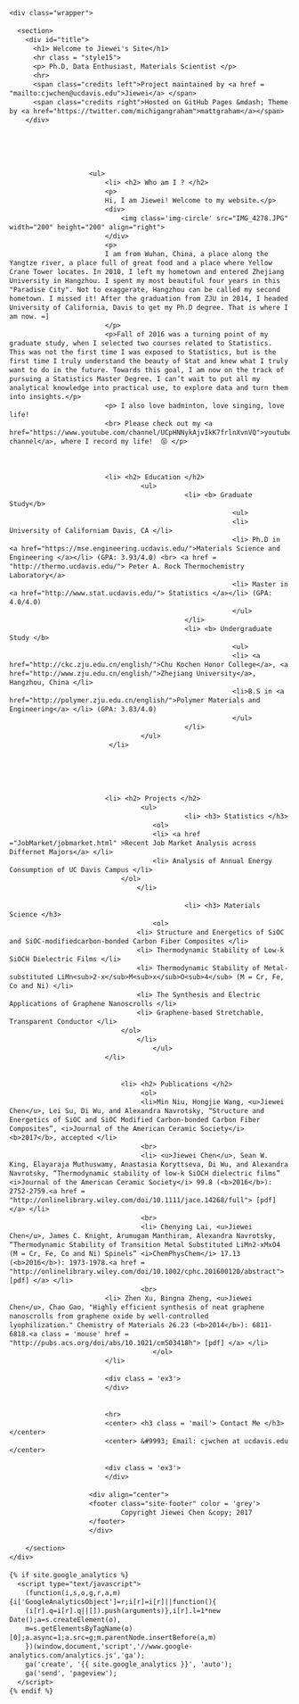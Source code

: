 <html>
  <head>
    <meta charset="utf-8">
    <meta http-equiv="X-UA-Compatible" content="chrome=1">
    <title> Meet Jiewei Chen </title>
    <link rel="stylesheet" href="{{ '/assets/css/style.css?v=' | append: site.github.build_revision | relative_url }}">
    <script src="https://ajax.googleapis.com/ajax/libs/jquery/1.7.1/jquery.min.js"></script>
    <script src="/assets/js/style.js"></script>
    <script src="{{ '/assets/js/respond.js' | relative_url }}"></script>
    <!--[if lt IE 9]>
      <script src="//html5shiv.googlecode.com/svn/trunk/html5.js"></script>
    <![endif]-->
    <!--[if lt IE 8]>
    <link rel="stylesheet" href="{{ '/assets/css/ie.css' | relative_url }}">
    <![endif]-->
    <meta name="viewport" content="width=device-width, initial-scale=1, user-scalable=no">

  </head>
  <body>

    <div class="wrapper">

      <section>
        <div id="title">
          <h1> Welcome to Jiewei's Site</h1>
          <hr class = "style15">
          <p> Ph.D, Data Enthusiast, Materials Scientist </p>
          <hr>
          <span class="credits left">Project maintained by <a href = "mailto:cjwchen@ucdavis.edu">Jiewei</a> </span>
          <span class="credits right">Hosted on GitHub Pages &mdash; Theme by <a href="https://twitter.com/michigangraham">mattgraham</a></span>
        </div>
				
	



						<ul>
							<li> <h2> Who am I ? </h2>
							<p>
							Hi, I am Jiewei! Welcome to my website.</p>
							<div>
								<img class='img-circle' src="IMG_4278.JPG" width="200" height="200" align="right">
							</div>
							<p> 
							I am from Wuhan, China, a place along the Yangtze river, a place full of great food and a place where Yellow Crane Tower locates. In 2010, I left my hometown and entered Zhejiang University in Hangzhou. I spent my most beautiful four years in this "Paradise City". Not to exaggerate, Hangzhou can be called my second hometown. I missed it! After the graduation from ZJU in 2014, I headed University of California, Davis to get my Ph.D degree. That is where I am now. =] 
							</p>
							<p>Fall of 2016 was a turning point of my graduate study, when I selected two courses related to Statistics. This was not the first time I was exposed to Statistics, but is the first time I truly understand the beauty of Stat and knew what I truly want to do in the future. Towards this goal, I am now on the track of pursuing a Statistics Master Degree. I can’t wait to put all my analytical knowledge into practical use, to explore data and turn them into insights.</p>
							<p> I also love badminton, love singing, love life! 
							<br> Please check out my <a href="https://www.youtube.com/channel/UCpHNNykAjvIkK7frlnXvnVQ">youtube channel</a>, where I record my life!  😝 </p>



							<li> <h2> Education </h2>  
									 <ul> 
												<li> <b> Graduate Study</b> 
															<ul> 
															<li> University of Californiam Davis, CA </li>
															<li> Ph.D in <a href="https://mse.engineering.ucdavis.edu/">Materials Science and Engineering </a></li> (GPA: 3.93/4.0) <br> <a href = "http://thermo.ucdavis.edu/"> Peter A. Rock Thermochemistry Laboratory</a>
															<li> Master in <a href="http://www.stat.ucdavis.edu/"> Statistics </a></li> (GPA: 4.0/4.0)
															</ul>
												</li> 
												<li> <b> Undergraduate Study </b> 
															<ul>
															<li> <a href="http://ckc.zju.edu.cn/english/">Chu Kochen Honor College</a>, <a href="http://www.zju.edu.cn/english/">Zhejiang University</a>, Hangzhou, China </li>
															<li>B.S in <a href="http://polymer.zju.edu.cn/english/">Polymer Materials and Engineering</a> </li> (GPA: 3.83/4.0)
															</ul>
												</li>
									 </ul>
							 </li> 





							<li> <h2> Projects </h2>
									 <ul> 
												<li> <h3> Statistics </h3>
										<ol>
										<li> <a href ="JobMarket/jobmarket.html" >Recent Job Market Analysis across Differnet Majors</a> </li>
										<li> Analysis of Annual Energy Consumption of UC Davis Campus </li>
								</ol>
									</li>

												<li> <h3> Materials Science </h3>
										<ol>
									<li> Structure and Energetics of SiOC and SiOC-modifiedcarbon-bonded Carbon Fiber Composites </li>
									<li> Thermodynamic Stability of Low-k SiOCH Dielectric Films </li>
									<li> Thermodynamic Stability of Metal-substituted LiMn<sub>2-x</sub>M<sub>x</sub>O<sub>4</sub> (M = Cr, Fe, Co and Ni) </li>
									<li> The Synthesis and Electric Applications of Graphene Nanoscrolls </li>
									<li> Graphene-based Stretchable, Transparent Conductor </li>		
								</ol>
									</li>
										</ul>
							</li> 


								<li> <h2> Publications </h2>
									 <ol> 
									 <li>Min Niu, Hongjie Wang, <u>Jiewei Chen</u>, Lei Su, Di Wu, and Alexandra Navrotsky, “Structure and Energetics of SiOC and SiOC Modified Carbon-bonded Carbon Fiber Composites”, <i>Journal of the American Ceramic Society</i> <b>2017</b>, accepted </li>
									 <br>
									 <li> <u>Jiewei Chen</u>, Sean W. King, Elayaraja Muthuswamy, Anastasia Koryttseva, Di Wu, and Alexandra Navrotsky, “Thermodynamic stability of low-k SiOCH dielectric films” <i>Journal of the American Ceramic Society</i> 99.8 (<b>2016</b>): 2752-2759.<a href = "http://onlinelibrary.wiley.com/doi/10.1111/jace.14268/full"> [pdf] </a> </li>
									 <br>
									 <li> Chenying Lai, <u>Jiewei Chen</u>, James C. Knight, Arumugam Manthiram, Alexandra Navrotsky,  “Thermodynamic Stability of Transition Metal Substituted LiMn2-xMxO4 (M = Cr, Fe, Co and Ni) Spinels” <i>ChemPhysChem</i> 17.13 (<b>2016</b>): 1973-1978.<a href = "http://onlinelibrary.wiley.com/doi/10.1002/cphc.201600120/abstract"> [pdf] </a> </li>
									 <br>
							<li> Zhen Xu, Bingna Zheng, <u>Jiewei Chen</u>, Chao Gao, "Highly efficient synthesis of neat graphene nanoscrolls from graphene oxide by well-controlled lyophilization." Chemistry of Materials 26.23 (<b>2014</b>): 6811-6818.<a class = 'mouse' href = "http://pubs.acs.org/doi/abs/10.1021/cm503418h"> [pdf] </a> </li>
										</ol>
							</li> 

							<div class = 'ex3'>
							</div>


							<hr>
							<center> <h3 class = 'mail'> Contact Me </h3> </center>
							<center> &#9993; Email: cjwchen at ucdavis.edu </center>

							<div class = 'ex3'>
							</div>  

						<div align="center">
						<footer class="site-footer" color = 'grey'>
								Copyright Jiewei Chen &copy; 2017
						</footer>
						</div>

		</section>
    </div>

    {% if site.google_analytics %}
      <script type="text/javascript">
        (function(i,s,o,g,r,a,m){i['GoogleAnalyticsObject']=r;i[r]=i[r]||function(){
        (i[r].q=i[r].q||[]).push(arguments)},i[r].l=1*new Date();a=s.createElement(o),
        m=s.getElementsByTagName(o)[0];a.async=1;a.src=g;m.parentNode.insertBefore(a,m)
        })(window,document,'script','//www.google-analytics.com/analytics.js','ga');
        ga('create', '{{ site.google_analytics }}', 'auto');
        ga('send', 'pageview');
      </script>
    {% endif %}
  </body>
</html
